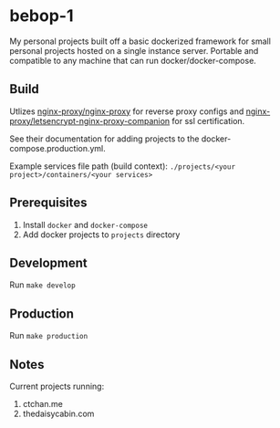 # bebop-1
My personal projects built off a basic dockerized framework for small personal projects hosted on a single instance server.
Portable and compatible to any machine that can run docker/docker-compose.

## Build
Utlizes [nginx-proxy/nginx-proxy](https://github.com/nginx-proxy/nginx-proxy) for reverse proxy configs and 
[nginx-proxy/letsencrypt-nginx-proxy-companion](https://github.com/nginx-proxy/docker-letsencrypt-nginx-proxy-companion)
for ssl certification.

See their documentation for adding projects to the docker-compose.production.yml.

Example services file path (build context):
`./projects/<your project>/containers/<your services>`

## Prerequisites
1) Install  `docker` and `docker-compose`
2) Add docker projects to `projects` directory

## Development
Run `make develop`

## Production
Run `make production`

## Notes
Current projects running:
1. ctchan.me
2. thedaisycabin.com
